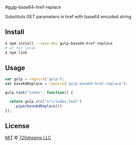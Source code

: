 #[gulp](https://github.com/wearefractal/gulp)-base64-href-replace

Substituts GET parameters in href with base64 encoded string

## Install

```bash
$ npm install --save-dev gulp-base64-href-replace
# or for local
$ npm link
```

## Usage

```js
var gulp = require('gulp');
var base64Replace = require('gulp-base64-href-replace');

gulp.task("index", function() {

  return gulp.src("src/index.html")
    .pipe(base64Replace())
});
```

## License

[MIT](http://opensource.org/licenses/MIT) © [720dreams LLC](http://720dreams.com)
